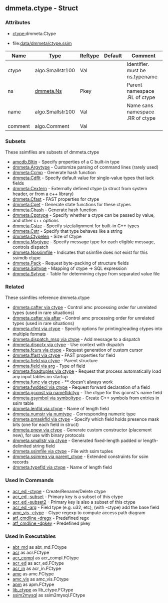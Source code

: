 ## dmmeta.ctype - Struct


### Attributes
<a href="#attributes"></a>
* [ctype:](/txt/ssimdb/dmmeta/ctype.md)dmmeta.Ctype

* file:[data/dmmeta/ctype.ssim](/data/dmmeta/ctype.ssim)

|Name|[Type](/txt/ssimdb/dmmeta/ctype.md)|[Reftype](/txt/ssimdb/dmmeta/reftype.md)|Default|Comment|
|---|---|---|---|---|
|ctype|algo.Smallstr100|Val||Identifier. must be ns.typename|
|ns|[dmmeta.Ns](/txt/ssimdb/dmmeta/ns.md)|Pkey||Parent namespace<br>.RL of ctype|
|name|algo.Smallstr100|Val||Name sans namespace<br>.RR of ctype|
|comment|algo.Comment|Val|

### Subsets
<a href="#subsets"></a>
These ssimfiles are subsets of dmmeta.ctype

* [amcdb.Bltin](/txt/ssimdb/amcdb/bltin.md) - Specify properties of a C built-in type 
* [dmmeta.Argvtype](/txt/ssimdb/dmmeta/argvtype.md) - Customize parsing of command lines (rarely used) 
* [dmmeta.Ccmp](/txt/ssimdb/dmmeta/ccmp.md) - Generate hash function 
* [dmmeta.Cdflt](/txt/ssimdb/dmmeta/cdflt.md) - Specify default value for single-value types that lack fields 
* [dmmeta.Cextern](/txt/ssimdb/dmmeta/cextern.md) - Externally defined ctype (a struct from system header, or from a c++ library) 
* [dmmeta.Cfast](/txt/ssimdb/dmmeta/cfast.md) - FAST properties for ctype 
* [dmmeta.Cget](/txt/ssimdb/dmmeta/cget.md) - Generate state functions for these ctypes 
* [dmmeta.Chash](/txt/ssimdb/dmmeta/chash.md) - Generate hash function 
* [dmmeta.Cpptype](/txt/ssimdb/dmmeta/cpptype.md) - Specify whether a ctype can be passed by value, and other c++ options 
* [dmmeta.Csize](/txt/ssimdb/dmmeta/csize.md) - Specify size/alignment for built-in C++ types 
* [dmmeta.Cstr](/txt/ssimdb/dmmeta/cstr.md) - Specify that type behaves like a string 
* [dmmeta.Ctypelen](/txt/ssimdb/dmmeta/ctypelen.md) - Size of Ctype 
* [dmmeta.Msgtype](/txt/ssimdb/dmmeta/msgtype.md) - Specify message type for each eligible message, controls dispatch 
* [dmmeta.Nossimfile](/txt/ssimdb/dmmeta/nossimfile.md) - Indicates that ssimfile does not exist for this ssimdb ctype 
* [dmmeta.Pack](/txt/ssimdb/dmmeta/pack.md) - Request byte-packing of structure fields 
* [dmmeta.Sqltype](/txt/ssimdb/dmmeta/sqltype.md) - Mapping of ctype -> SQL expression 
* [dmmeta.Svtype](/txt/ssimdb/dmmeta/svtype.md) - Table for determining ctype from separated value file

### Related
<a href="#related"></a>
These ssimfiles reference dmmeta.ctype

* [dmmeta.cafter via ctype](/txt/ssimdb/dmmeta/cafter.md) - Control amc processing order for unrelated types (used in rare situations) 
* [dmmeta.cafter via after](/txt/ssimdb/dmmeta/cafter.md) - Control amc processing order for unrelated types (used in rare situations) 
* [dmmeta.cfmt via ctype](/txt/ssimdb/dmmeta/cfmt.md) - Specify options for printing/reading ctypes into multiple formats 
* [dmmeta.dispatch_msg via ctype](/txt/ssimdb/dmmeta/dispatch_msg.md) - Add message to a dispatch 
* [dmmeta.dispctx via ctype](/txt/ssimdb/dmmeta/dispctx.md) - Use context with dispatch 
* [dmmeta.fcurs via ctype](/txt/ssimdb/dmmeta/fcurs.md) - Request generation of custom cursor 
* [dmmeta.ffast via ctype](/txt/ssimdb/dmmeta/ffast.md) - FAST properties for field 
* [dmmeta.field via ctype](/txt/ssimdb/dmmeta/field.md) - Parent structure 
* [dmmeta.field via arg](/txt/ssimdb/dmmeta/field.md) - Type of field 
* [dmmeta.floadtuples via ctype](/txt/ssimdb/dmmeta/floadtuples.md) - Request that process automatically load any input tables on startup 
* [dmmeta.func via ctype](/txt/ssimdb/dmmeta/func.md) - ** doesn't always work 
* [dmmeta.fwddecl via ctype](/txt/ssimdb/dmmeta/fwddecl.md) - Request forward declaration of a field 
* [dmmeta.gconst via namefldctyp](/txt/ssimdb/dmmeta/gconst.md) - The ctype for this gconst's name field 
* [dmmeta.gsymbol via symboltype](/txt/ssimdb/dmmeta/gsymbol.md) - Create C++ symbols from entries in ssim table 
* [dmmeta.lenfld via ctype](/txt/ssimdb/dmmeta/lenfld.md) - Name of length field 
* [dmmeta.numstr via numtype](/txt/ssimdb/dmmeta/numstr.md) - Corresponding numeric type 
* [dmmeta.pmaskfld via ctype](/txt/ssimdb/dmmeta/pmaskfld.md) - Specify which field holds presence mask bits (one for each field in struct) 
* [dmmeta.pnew via ctype](/txt/ssimdb/dmmeta/pnew.md) - Generate custom constructor (placement new), for use with binary protocols 
* [dmmeta.smallstr via ctype](/txt/ssimdb/dmmeta/smallstr.md) - Generated fixed-length padded or length-delimited string field 
* [dmmeta.ssimfile via ctype](/txt/ssimdb/dmmeta/ssimfile.md) - File with ssim tuples 
* [dmmeta.ssimreq via parent_ctype](/txt/ssimdb/dmmeta/ssimreq.md) - Extended constraints for ssim records 
* [dmmeta.typefld via ctype](/txt/ssimdb/dmmeta/typefld.md) - Name of length field

### Used In Commands
<a href="#used-in-commands"></a>
* [acr_ed -ctype](/txt/exe/acr_ed/README.md) - Create/Rename/Delete ctype 
* [acr_ed -subset](/txt/exe/acr_ed/README.md) - Primary key is a subset of this ctype 
* [acr_ed -subset2](/txt/exe/acr_ed/README.md) - Primary key is also a subset of this ctype 
* [acr_ed -arg](/txt/exe/acr_ed/README.md) - Field type (e.g. u32, etc), (with -ctype) add the base field 
* [amc_vis -ctype](/txt/exe/amc_vis/README.md) - Ctype regexp to compute access path diagram 
* [atf_cmdline -dregx](/txt/exe/atf_cmdline/README.md) - Predefined regx 
* [atf_cmdline -dpkey](/txt/exe/atf_cmdline/README.md) - Predefined pkey

### Used In Executables
<a href="#used-in-executables"></a>
* [abt_md](/txt/exe/abt_md/README.md) as abt_md.FCtype
* [acr](/txt/exe/acr/README.md) as acr.FCtype
* [acr_compl](/txt/exe/acr_compl/README.md) as acr_compl.FCtype
* [acr_ed](/txt/exe/acr_ed/README.md) as acr_ed.FCtype
* [acr_in](/txt/exe/acr_in/README.md) as acr_in.FCtype
* [amc](/txt/exe/amc/README.md) as amc.FCtype
* [amc_vis](/txt/exe/amc_vis/README.md) as amc_vis.FCtype
* [apm](/txt/exe/apm/README.md) as apm.FCtype
* [lib_ctype](/txt/lib/lib_ctype/README.md) as lib_ctype.FCtype
* [ssim2mysql](/txt/exe/ssim2mysql/README.md) as ssim2mysql.FCtype

